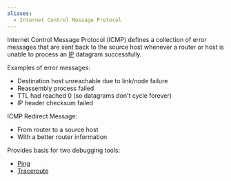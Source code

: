 ```yaml
---
aliases:
  - Internet Control Message Protocol
---
```

Internet Control Message Protocol (ICMP) defines a collection of error messages that are sent back to the source host whenever a router or host is unable to process an [IP](IP/IP.md) datagram successfully.

Examples of error messages:
- Destination host unreachable due to link/node failure
- Reassembly process failed
- TTL had reached 0 (so datagrams don't cycle forever)
- IP header checksum failed

ICMP Redirect Message:
- From router to a source host
- With a better router information

Provides basis for two debugging tools:
- [Ping](Ping.md)
- [Traceroute](Traceroute.md)
